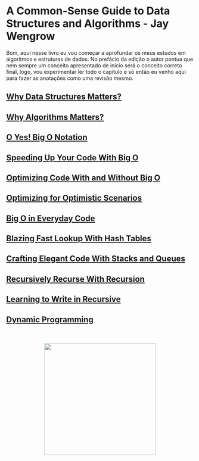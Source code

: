 # A Common-Sense Guide to Data Structures and Algorithms - Jay Wengrow

Bom, aqui nesse livro eu vou começar a aprofundar os meus estudos em algoritmos e estruturas de dados. No prefácio da edição o autor pontua que nem sempre um conceito apresentado de início será o conceito correto final, logo, vou experimentar ler todo o capítulo e só então eu venho aqui para fazer as anotações como uma revisão mesmo.

## [Why Data Structures Matters?](./whyDsMatters.md)
## [Why Algorithms Matters?](./whyAlgosMatters.md)
## [O Yes! Big O Notation](./bigONotation.md)
## [Speeding Up Your Code With Big O](./speedingUpWithBigO.md)
## [Optimizing Code With and Without Big O](./optimizingCode.md)
## [Optimizing for Optimistic Scenarios](./optimizingOptimistic.md)
## [Big O in Everyday Code](./everydayBigO.md)
## [Blazing Fast Lookup With Hash Tables](./hashTables.md)
## [Crafting Elegant Code With Stacks and Queues](./stacksQueues.md)
## [Recursively Recurse With Recursion](./recursion.md)
## [Learning to Write in Recursive](./writeRecursive.md)
## [Dynamic Programming](./dynamic.md)

<div align="center">
  <br><br>
  <img src="https://m.media-amazon.com/images/I/81yvVmN1BLL.jpg" height="300px">
</div>